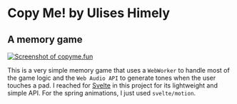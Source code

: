 # Copy Me! by Ulises Himely

## A memory game

[![Screenshot of copyme.fun](https://copyme.fun/screenshot.png)](https://copyme.fun)

This is a very simple memory game that uses a `WebWorker` to handle most of the game logic and the `Web Audio API` to generate tones when the user touches a pad.
I reached for [Svelte](https://svelte.dev) in this project for its lightweight and simple API. For the spring animations, I just used `svelte/motion`.
